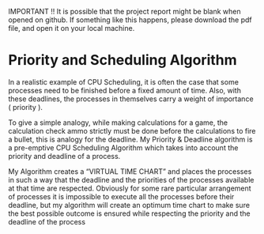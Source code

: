 IMPORTANT !! It is possible that the project report might be blank when opened on github. If something like this happens, please download the pdf file, and open it on your local machine.

# Priority and Scheduling Algorithm

  In a realistic example of CPU Scheduling, it is often the case that some 
processes need to be finished before a fixed amount of time. Also, with these 
deadlines, the processes in themselves carry a weight of importance ( priority ). 

  To give a simple analogy, while making calculations for a game, the calculation check 
ammo strictly must be done before the calculations to fire a bullet, this is analogy 
for the deadline. My Priority & Deadline algorithm is a pre-emptive CPU 
Scheduling Algorithm which takes into account the priority and deadline of a 
process.

  My Algorithm creates a “VIRTUAL TIME CHART” and places the 
processes in such a way that the deadline and the priorities of the processes 
available at that time are respected. Obviously for some rare particular 
arrangement of processes it is impossible to execute all the processes before their 
deadline, but my algorithm will create an optimum time chart to make sure the 
best possible outcome is ensured while respecting the priority and the deadline of 
the process
